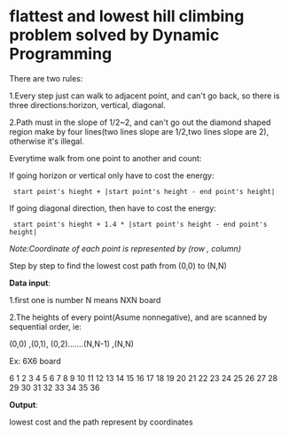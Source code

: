 # flattest and lowest hill climbing problem solved by Dynamic Programming

There are two rules:

1.Every step just can walk to adjacent point, and can't go back, so there is three directions:horizon, vertical, diagonal.

2.Path must in the slope of 1/2~2, and can't go out the diamond shaped region make by four lines(two lines slope are 1/2,two lines slope are 2), otherwise it's illegal.


Everytime walk from one point to another and count:
   
If going horizon or vertical only have to cost the energy: 

     start point's hieght + |start point's height - end point's height|
 
If going diagonal direction, then have to cost the energy: 

     start point's hieght + 1.4 * |start point's height - end point's height|

_Note:Coordinate of each point is represented by (row , column)_

Step by step to find the lowest cost path from (0,0) to (N,N)



<b> Data input</b>:

1.first one is number N means NXN board

2.The heights of every point(Asume nonnegative), and are scanned by sequential order,
ie:

(0,0) ,(0,1), (0,2).......(N,N-1) ,(N,N)

Ex: 6X6 board

6
1 2 3 4 5 6 
7 8 9 10 11 12 
13 14 15 16 17 18 
19 20 21 22 23 24 
25 26 27 28 29 30 
31 32 33 34 35 36 


<b>Output</b>:

lowest cost and the path represent by coordinates
